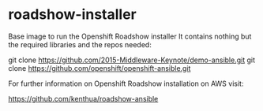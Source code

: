 # roadshow-installer
Base image to run the Openshift Roadshow installer
It contains nothing but the required libraries and the repos needed:

git clone https://github.com/2015-Middleware-Keynote/demo-ansible.git
git clone https://github.com/openshift/openshift-ansible.git

For further information on Openshift Roadshow installation on AWS visit:

https://github.com/kenthua/roadshow-ansible

